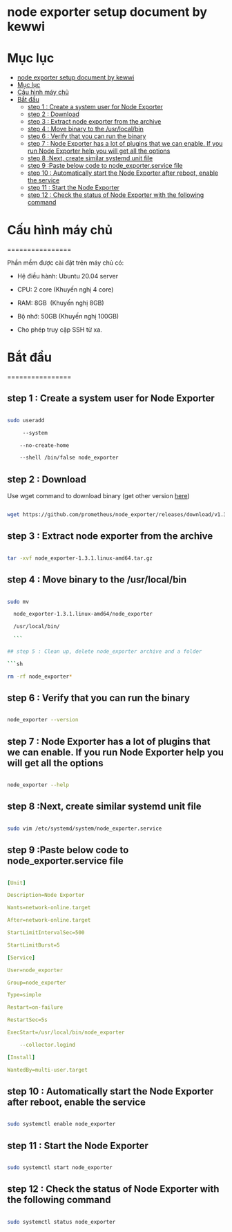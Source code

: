 # node exporter setup document by kewwi

# Mục lục

- [node exporter setup document by kewwi](#node-exporter-setup-document-by-kewwi)
- [Mục lục](#mục-lục)
- [Cấu hình máy chủ](#cấu-hình-máy-chủ)
- [Bắt đầu](#bắt-đầu)
  - [step 1 : Create a system user for Node Exporter](#step-1--create-a-system-user-for-node-exporter)
  - [step 2 : Download](#step-2--download)
  - [step 3 : Extract node exporter from the archive](#step-3--extract-node-exporter-from-the-archive)
  - [step 4 : Move binary to the /usr/local/bin](#step-4--move-binary-to-the-usrlocalbin)
  - [step 6 : Verify that you can run the binary](#step-6--verify-that-you-can-run-the-binary)
  - [step 7 : Node Exporter has a lot of plugins that we can enable. If you run Node Exporter help you will get all the options](#step-7--node-exporter-has-a-lot-of-plugins-that-we-can-enable-if-you-run-node-exporter-help-you-will-get-all-the-options)
  - [step 8 :Next, create similar systemd unit file](#step-8-next-create-similar-systemd-unit-file)
  - [step 9 :Paste below code to node\_exporter.service file](#step-9-paste-below-code-to-node_exporterservice-file)
  - [step 10 : Automatically start the Node Exporter after reboot, enable the service](#step-10--automatically-start-the-node-exporter-after-reboot-enable-the-service)
  - [step 11 : Start the Node Exporter](#step-11--start-the-node-exporter)
  - [step 12 : Check the status of Node Exporter with the following command](#step-12--check-the-status-of-node-exporter-with-the-following-command)

# Cấu hình máy chủ

================

Phần mềm được cài đặt trên máy chủ có:

- Hệ điều hành: Ubuntu 20.04 server

- CPU: 2 core (Khuyến nghị 4 core)

- RAM: 8GB  (Khuyến nghị 8GB)

- Bộ nhớ: 50GB (Khuyến nghị 100GB)

- Cho phép truy cập SSH từ xa.

# Bắt đầu

================

## step 1 : Create a system user for Node Exporter

```sh

sudo useradd

     --system

    --no-create-home

    --shell /bin/false node_exporter

```

## step 2 : Download 
Use wget command to download binary (get other version [here](https://prometheus.io/download/))

```sh

wget https://github.com/prometheus/node_exporter/releases/download/v1.3.1/node_exporter-1.3.1.linux-amd64.tar.gz

```

## step 3 : Extract node exporter from the archive

```sh

tar -xvf node_exporter-1.3.1.linux-amd64.tar.gz

```

## step 4 : Move binary to the /usr/local/bin

```sh

sudo mv

  node_exporter-1.3.1.linux-amd64/node_exporter

  /usr/local/bin/

  ```

## step 5 : Clean up, delete node_exporter archive and a folder

```sh

rm -rf node_exporter*

```

## step 6 : Verify that you can run the binary

```sh

node_exporter --version

```

## step 7 : Node Exporter has a lot of plugins that we can enable. If you run Node Exporter help you will get all the options

```sh

node_exporter --help

```

## step 8 :Next, create similar systemd unit file

```sh

sudo vim /etc/systemd/system/node_exporter.service

```

## step 9 :Paste below code to node_exporter.service file

```yaml

[Unit]

Description=Node Exporter

Wants=network-online.target

After=network-online.target

StartLimitIntervalSec=500

StartLimitBurst=5

[Service]

User=node_exporter

Group=node_exporter

Type=simple

Restart=on-failure

RestartSec=5s

ExecStart=/usr/local/bin/node_exporter

    --collector.logind

[Install]

WantedBy=multi-user.target

```

## step 10 : Automatically start the Node Exporter after reboot, enable the service

```sh

sudo systemctl enable node_exporter

```

## step 11 : Start the Node Exporter

```sh

sudo systemctl start node_exporter

```

## step 12 : Check the status of Node Exporter with the following command

```sh

sudo systemctl status node_exporter

```
